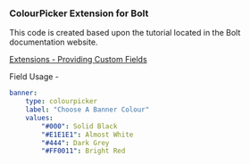### ColourPicker Extension for Bolt

This code is created based upon the tutorial located in the Bolt documentation website.

[Extensions - Providing Custom Fields](https://docs.bolt.cm/3.0/extensions/advanced/customfields)

Field Usage - 

```yaml
banner:
    type: colourpicker
    label: "Choose A Banner Colour"
    values:
        "#000": Solid Black
        "#E1E1E1": Almost White
        "#444": Dark Grey
        "#FF0011": Bright Red
```